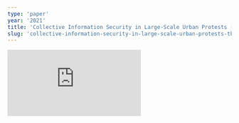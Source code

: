 ```yaml
---
type: 'paper'
year: '2021'
title: 'Collective Information Security in Large-Scale Urban Protests - the Case of Hong Kong'
slug: 'collective-information-security-in-large-scale-urban-protests-the-case-of-hong-kong'
---
```


![](https://static.meri.garden/5b3fad90f86260ca908229af128c436f.pdf)
